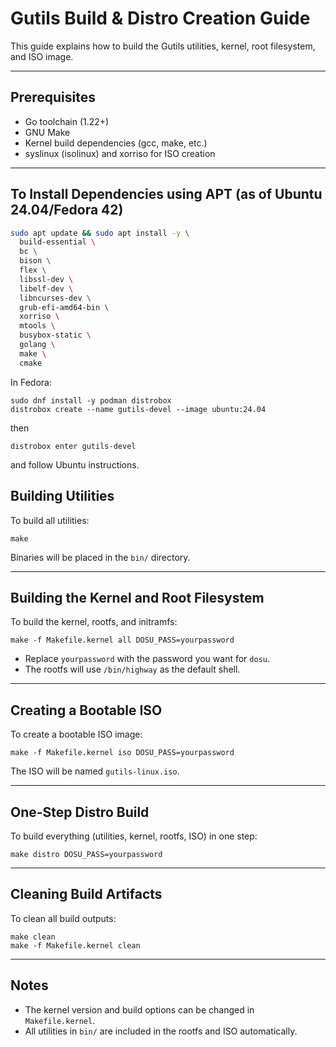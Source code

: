 # Gutils Build & Distro Creation Guide

This guide explains how to build the Gutils utilities, kernel, root filesystem, and ISO image.

---

## Prerequisites
- Go toolchain (1.22+)
- GNU Make
- Kernel build dependencies (gcc, make, etc.)
- syslinux (isolinux) and xorriso for ISO creation

---

## To Install Dependencies using APT (as of Ubuntu 24.04/Fedora 42)

```bash
sudo apt update && sudo apt install -y \
  build-essential \
  bc \
  bison \
  flex \
  libssl-dev \
  libelf-dev \
  libncurses-dev \
  grub-efi-amd64-bin \
  xorriso \
  mtools \
  busybox-static \
  golang \
  make \
  cmake
```

In Fedora:

```
sudo dnf install -y podman distrobox
distrobox create --name gutils-devel --image ubuntu:24.04
```
then
```
distrobox enter gutils-devel
```
and follow Ubuntu instructions.

## Building Utilities
To build all utilities:
```
make
```
Binaries will be placed in the `bin/` directory.

---

## Building the Kernel and Root Filesystem
To build the kernel, rootfs, and initramfs:
```
make -f Makefile.kernel all DOSU_PASS=yourpassword
```
- Replace `yourpassword` with the password you want for `dosu`.
- The rootfs will use `/bin/highway` as the default shell.

---

## Creating a Bootable ISO
To create a bootable ISO image:
```
make -f Makefile.kernel iso DOSU_PASS=yourpassword
```
The ISO will be named `gutils-linux.iso`.

---

## One-Step Distro Build
To build everything (utilities, kernel, rootfs, ISO) in one step:
```
make distro DOSU_PASS=yourpassword
```

---

## Cleaning Build Artifacts
To clean all build outputs:
```
make clean
make -f Makefile.kernel clean
```

---

## Notes
- The kernel version and build options can be changed in `Makefile.kernel`.
- All utilities in `bin/` are included in the rootfs and ISO automatically. 
